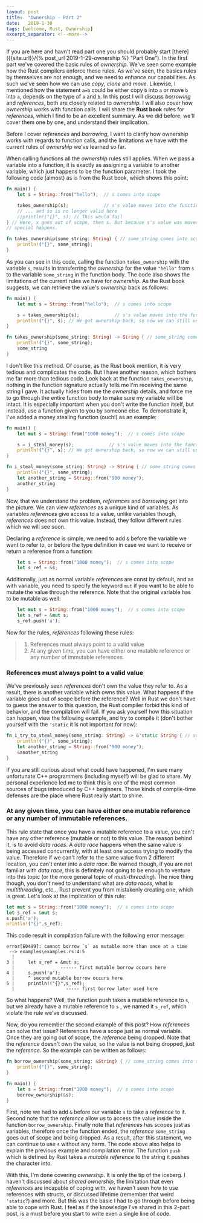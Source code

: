 ```yaml
---
layout: post
title:  "Ownership - Part 2"
date:   2019-1-30
tags: [welcome, Rust, Ownership]
excerpt_separator: <!--more-->
---
```


If you are here and havn't read part one you should probably start [there]({{site.url}}/{% post_url 2019-1-29-ownership %} "Part One"). In the first part we've covered the basic rules of *ownership*. We've seen some example how the Rust compilers enforce these rules. As we've seen, the basics rules by themselves are not enough, and we need to enhance our capabilities. As such we've seen how we can use *copy*, *clone* and *move*. Likewise, I mentioned how the statement `a=b` could be either copy `b` into `a` or move `b` into `a`, depends on the type of `a` and `b`. In this post I will discuss *borrowing* and *references*, both are closely related to *ownership*. I will also cover how *ownership* works with function calls. I will share the **Rust book** rules for *references*, which I find to be an excellent summary. As we did before, we'll cover them one by one, and understand their implication.
<!--more-->

Before I cover *references* and *borrowing*, I want to clarify how ownership works with regards to function calls, and the limitations we have with the current rules of *ownership* we've learned so far.

When calling functions all the *ownership* rules still applies. When we pass a variable into a function, it is exactly as assigning a variable to another variable, which just happens to be the function parameter. I took the following code (almost) as is from the Rust book, which shows this point:


```rust
fn main() {
    let s = String::from("hello");  // s comes into scope

    takes_ownership(s);             // s's value moves into the function...
    // ... and so is no longer valid here
    //println!("{}", s); // This would fail
} // Here, x goes out of scope, then s. But because s's value was moved, nothing
// special happens.

fn takes_ownership(some_string: String) { // some_string comes into scope
    println!("{}", some_string);
} 
``` 

As you can see in this code, calling the function `takes_ownership` with the variable `s`, results in transferring the *ownership* for the value `"hello"` from `s` to the variable `some_string` in the function body. The code also shows the limitations of the current rules we have for *ownership*. As the Rust book suggests, we can retrieve the value's *ownership* back as follows:

```rust
fn main() {
    let mut s = String::from("hello");  // s comes into scope

    s = takes_ownership(s);             // s's value moves into the function, but we get it back
    println!("{}", s); // We got ownership back, so now we can still use s
}

fn takes_ownership(some_string: String) -> String { // some_string comes into scope
    println!("{}", some_string);
    some_string
} 
```

I don't like this method. Of course, as the Rust book mention, it is very tedious and complicates the code. But I have another reason, which bothers me far more than tedious code. Look back at the function `takes_onwership`, nothing in the function signature actually tells me I'm receiving the same string I gave. It actually hides from me the *ownership* details, and force me to go through the entire function body to make sure my variable will be intact. It is especially important when you don't write the function itself, but instead, use a function given to you by someone else. To demonstrate it, I've added a money stealing function (ouch!) as an example:

```rust
fn main() {
    let mut s = String::from("1000 money");  // s comes into scope

    s = i_steal_money(s);             // s's value moves into the function, but we get it back
    println!("{}", s); // We got ownership back, so now we can still use s
}

fn i_steal_money(some_string: String) -> String { // some_string comes into scope
    println!("{}", some_string);
    let another_string = String::from("900 money");
    another_string
} 
```

Now, that we understand the problem, *references* and *borrowing* get into the picture. We can view *references* as a unique kind of variables. As variables *references* give access to a value, unlike variables though, *references* does not own this value. Instead, they follow different rules which we will see soon.

Declaring a *reference* is simple, we need to add `&` before the variable we want to refer to, or before the type definition in case we want to receive or return a reference from a function:
```rust
    let s = String::from("1000 money");  // s comes into scope
    let s_ref = &s;
```

Additionally, just as normal variable *references* are const by default, and as with variable, you need to specify the keyword `mut` if you want to be able to mutate the value through the reference. Note that the original variable has to be mutable as well:

```rust
    let mut s = String::from("1000 money");  // s comes into scope
    let s_ref = &mut s;
    s_ref.push('a');
```

Now for the rules, *references* following these rules:

>1) References must always point to a valid value
>2) At any given time, you can have either one mutable reference or any number of immutable references.

### References must always point to a valid value
We've previously seen *references* don't own the value they refer to. As a result, there is another variable which owns this value. What happens if the variable goes out of scope before the reference? Well in Rust we don't have to guess the answer to this question, the Rust compiler forbid this kind of behavior, and the compilation will fail. If you ask yourself how this situation can happen, view the following example, and try to compile it (don't bother yourself with the `'static` it is not important for now):

```rust
fn i_try_to_steal_money(some_string: String) -> &'static String { // some_string comes into scope
    println!("{}", some_string);
    let another_string = String::from("900 money");
    &another_string
}
```

If you are still curious about what could have happened, I'm sure many unfortunate C++ programmers (including myself) will be glad to share. My personal experience led me to think this is one of the most common sources of bugs introduced by C++ beginners. Those kinds of compile-time defenses are the place where Rust really start to shine.

### At any given time, you can have either one mutable reference or any number of immutable references.

This rule state that once you have a mutable reference to a value, you can't have any other reference (mutable or not) to this value. The reason behind it, is to avoid *data races*. A *data race* happens when the same value is being accessed concurrently, with at least one access trying to modify the value. Therefore if we can't refer to the same value from 2 different location, you can't enter into a *data race*. Be warned though, if you are not familiar with *data race*, this is definitely not going to be enough to venture into this topic (or the more general topic of *multi-threading*). The nice thing though, you don't need to understand what are *data races*, what is *multithreading*, etc... Rust prevent you from mistakenly creating one, which is great. Let's look at the implication of this rule:

```rust
let mut s = String::from("1000 money");  // s comes into scope
let s_ref = &mut s;
s.push('a');
println!("{}",s_ref); 
```

This code result in compilation failure with the following error message:

```
error[E0499]: cannot borrow `s` as mutable more than once at a time
 --> examples\examples.rs:4:5
  |
3 |     let s_ref = &mut s;
  |                 ------ first mutable borrow occurs here
4 |     s.push('a');
  |     ^ second mutable borrow occurs here
5 |     println!("{}",s_ref);
  |                   ----- first borrow later used here
```

So what happens? Well, the function push takes a mutable reference to `s`, but we already have a mutable reference to `s` , we named it `s_ref`, which violate the rule we've discussed.

Now, do you remember the second example of this post? How *references* can solve that issue? References have a scope just as normal variable. Once they are going out of scope, the *reference* being dropped. Note that the *reference* doesn't own the value, so the value is not being dropped, just the *reference*. So the example can be written as follows:

```rust
fn borrow_ownership(some_string: &String) { // some_string comes into scope
    println!("{}", some_string);
}

fn main() {
    let s = String::from("1000 money");  // s comes into scope
    borrow_ownership(&s);
}
```

First, note we had to add `&` before our variable `s` to take a *reference* to it. Second note that the *reference* allow us to access the value inside the function `borrow_ownership`. Finally note that *references* has scopes just as variables, therefore once the function ended, the *reference* `some_string` goes out of scope and being dropped. As a result, after this statement, we can continue to use `s` without any harm.  The code above also helps to explain the previous example and compilation error. The function `push` which is defined by Rust takes a *mutable reference* to the string it pushes the character into.

With this, I'm done covering *ownership*. It is only the tip of the iceberg. I haven't discussed about *shared ownership*, the limitation that even *references* are incapable of coping with, we haven't seen how to use references with structs, or discussed lifetime (remember that weird `'static`?) and more. But this was the basic I had to go through before being able to cope with Rust. I feel as if the knowledge I've shared in this 2-part post, is a must before you start to write even a single line of code.
